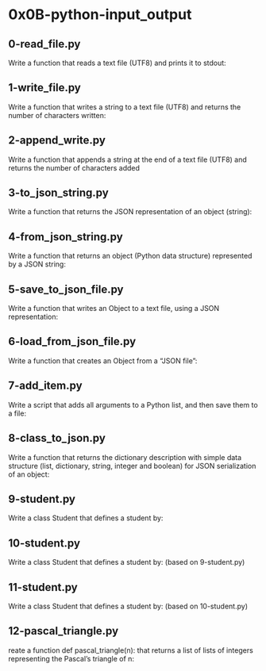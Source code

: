 # 0x0B-python-input_output #

## 0-read_file.py ##

Write a function that reads a text file (UTF8) and prints it to stdout:

## 1-write_file.py ##

Write a function that writes a string to a text file (UTF8) and returns the number of characters written:

## 2-append_write.py ##

Write a function that appends a string at the end of a text file (UTF8) and returns the number of characters added

## 3-to_json_string.py ## 

Write a function that returns the JSON representation of an object (string):

## 4-from_json_string.py ##

Write a function that returns an object (Python data structure) represented by a JSON string:

## 5-save_to_json_file.py ## 

Write a function that writes an Object to a text file, using a JSON representation:

## 6-load_from_json_file.py ##

Write a function that creates an Object from a “JSON file”:

## 7-add_item.py ##

Write a script that adds all arguments to a Python list, and then save them to a file:

## 8-class_to_json.py ##

Write a function that returns the dictionary description with simple data structure (list, dictionary, string, integer and boolean) for JSON serialization of an object:

## 9-student.py ## 

Write a class Student that defines a student by:

## 10-student.py ##

Write a class Student that defines a student by: (based on 9-student.py)

## 11-student.py ## 

Write a class Student that defines a student by: (based on 10-student.py)

## 12-pascal_triangle.py ##

reate a function def pascal_triangle(n): that returns a list of lists of integers representing the Pascal’s triangle of n: